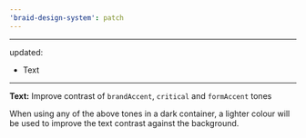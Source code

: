 ```yaml
---
'braid-design-system': patch
---
```


---
updated:
  - Text
---

**Text:** Improve contrast of `brandAccent`, `critical` and `formAccent` tones

When using any of the above tones in a dark container, a lighter colour will be used to improve the text contrast against the background.
